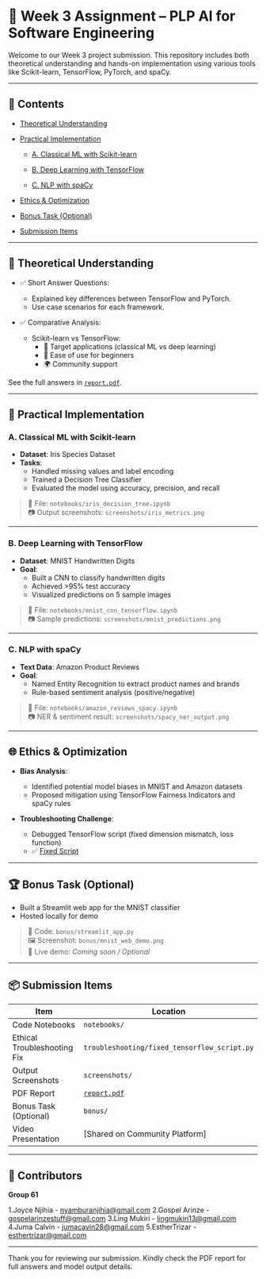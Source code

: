 # 🌸 Week 3 Assignment – PLP AI for Software Engineering

Welcome to our Week 3 project submission. This repository includes both theoretical understanding and hands-on implementation using various tools like Scikit-learn, TensorFlow, PyTorch, and spaCy.

---

## 📘 Contents

- [Theoretical Understanding](#theoretical-understanding)
 
- [Practical Implementation](#practical-implementation)
 
  - [A. Classical ML with Scikit-learn](#a-classical-ml-with-scikit-learn)
    
  - [B. Deep Learning with TensorFlow](#b-deep-learning-with-tensorflow)
    
  - [C. NLP with spaCy](#c-nlp-with-spacy)
    
- [Ethics & Optimization](#ethics--optimization)
  
- [Bonus Task (Optional)](#bonus-task-optional)
  
- [Submission Items](#submission-items)

---

## 🧠 Theoretical Understanding

- ✅ Short Answer Questions:
  - Explained key differences between TensorFlow and PyTorch.
  - Use case scenarios for each framework.

- ✅ Comparative Analysis:
  - Scikit-learn vs TensorFlow:
    - 📌 Target applications (classical ML vs deep learning)
    - 🎯 Ease of use for beginners
    - 🌍 Community support

See the full answers in [`report.pdf`](./report.pdf).

---

## 🔧 Practical Implementation

### A. Classical ML with Scikit-learn

- **Dataset**: Iris Species Dataset
- **Tasks**:
  - Handled missing values and label encoding
  - Trained a Decision Tree Classifier
  - Evaluated the model using accuracy, precision, and recall

> 📁 File: `notebooks/iris_decision_tree.ipynb`  
> 📷 Output screenshots: `screenshots/iris_metrics.png`

---

### B. Deep Learning with TensorFlow

- **Dataset**: MNIST Handwritten Digits
- **Goal**:
  - Built a CNN to classify handwritten digits
  - Achieved >95% test accuracy
  - Visualized predictions on 5 sample images

> 📁 File: `notebooks/mnist_cnn_tensorflow.ipynb`  
> 📷 Sample predictions: `screenshots/mnist_predictions.png`

---

### C. NLP with spaCy

- **Text Data**: Amazon Product Reviews
- **Goal**:
  - Named Entity Recognition to extract product names and brands
  - Rule-based sentiment analysis (positive/negative)

> 📁 File: `notebooks/amazon_reviews_spacy.ipynb`  
> 📷 NER & sentiment result: `screenshots/spacy_ner_output.png`

---

## 🌐 Ethics & Optimization

- **Bias Analysis**:
  - Identified potential model biases in MNIST and Amazon datasets
  - Proposed mitigation using TensorFlow Fairness Indicators and spaCy rules

- **Troubleshooting Challenge**:
  - Debugged TensorFlow script (fixed dimension mismatch, loss function)
  - ✅ [Fixed Script](troubleshooting/fixed_tensorflow_script.py)

---

## 🏆 Bonus Task (Optional)

- Built a Streamlit web app for the MNIST classifier
- Hosted locally for demo

> 📁 Code: `bonus/streamlit_app.py`  
> 🖼 Screenshot: `bonus/mnist_web_demo.png`  
> 🔗 Live demo: *Coming soon / Optional*

---

## 📦 Submission Items

| Item                         | Location                          |
|------------------------------|-----------------------------------|
| Code Notebooks               | `notebooks/`                      |
| Ethical Troubleshooting Fix  | `troubleshooting/fixed_tensorflow_script.py` |
| Output Screenshots           | `screenshots/`                    |
| PDF Report                   | [`report.pdf`](./report.pdf)      |
| Bonus Task (Optional)        | `bonus/`                          |
| Video Presentation           | [Shared on Community Platform]    |

---

## 👥 Contributors

**Group 61**  
 
1.Joyce Njihia - nyamburanjihia@gmail.com
2.Gospel Arinze - gospelarinzestuff@gmail.com
3.Ling Mukiri - lingmukiri13@gmail.com
4.Juma Calvin - jumacavin28@gmail.com
5.EstherTrizar  - esthertrizar@gmail.com

---

Thank you for reviewing our submission. Kindly check the PDF report for full answers and model output details.


